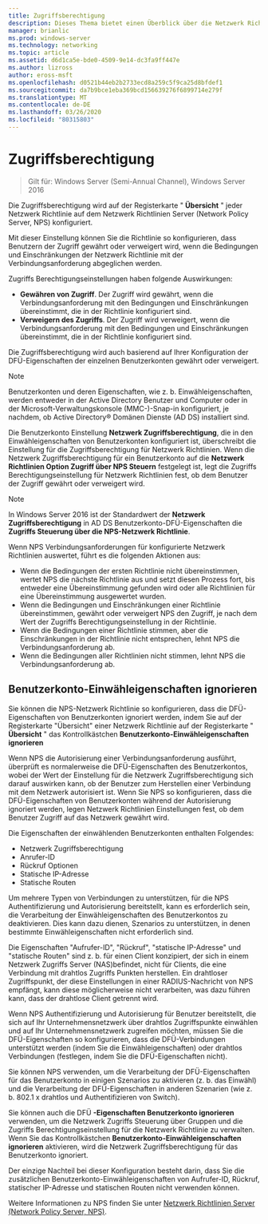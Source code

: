 ```yaml
---
title: Zugriffsberechtigung
description: Dieses Thema bietet einen Überblick über die Netzwerk Richtlinien-Zugriffsberechtigung für den Netzwerk Richtlinien Server unter Windows Server 2016.
manager: brianlic
ms.prod: windows-server
ms.technology: networking
ms.topic: article
ms.assetid: d6d1ca5e-bde0-4509-9e14-dc3fa9ff447e
ms.author: lizross
author: eross-msft
ms.openlocfilehash: d0521b44eb2b2733ecd8a259c5f9ca25d8bfdef1
ms.sourcegitcommit: da7b9bce1eba369bcd156639276f6899714e279f
ms.translationtype: MT
ms.contentlocale: de-DE
ms.lasthandoff: 03/26/2020
ms.locfileid: "80315803"
---
```

# <a name="access-permission"></a>Zugriffsberechtigung

>Gilt für: Windows Server (Semi-Annual Channel), Windows Server 2016

Die Zugriffsberechtigung wird auf der Registerkarte " **Übersicht** " jeder Netzwerk Richtlinie auf dem Netzwerk Richtlinien Server (Network Policy Server, NPS) konfiguriert. 

Mit dieser Einstellung können Sie die Richtlinie so konfigurieren, dass Benutzern der Zugriff gewährt oder verweigert wird, wenn die Bedingungen und Einschränkungen der Netzwerk Richtlinie mit der Verbindungsanforderung abgeglichen werden. 

Zugriffs Berechtigungseinstellungen haben folgende Auswirkungen:

- **Gewähren von Zugriff**. Der Zugriff wird gewährt, wenn die Verbindungsanforderung mit den Bedingungen und Einschränkungen übereinstimmt, die in der Richtlinie konfiguriert sind.
- **Verweigern des Zugriffs**. Der Zugriff wird verweigert, wenn die Verbindungsanforderung mit den Bedingungen und Einschränkungen übereinstimmt, die in der Richtlinie konfiguriert sind.

Die Zugriffsberechtigung wird auch basierend auf Ihrer Konfiguration der DFÜ-Eigenschaften der einzelnen Benutzerkonten gewährt oder verweigert.

>[!NOTE]
>Benutzerkonten und deren Eigenschaften, wie z. b. Einwähleigenschaften, werden entweder in der Active Directory Benutzer und Computer oder in der Microsoft-Verwaltungskonsole \(MMC-\)-Snap-in konfiguriert, je nachdem, ob Active Directory&reg; Domänen Dienste (AD DS) installiert sind.

Die Benutzerkonto Einstellung **Netzwerk Zugriffsberechtigung**, die in den Einwähleigenschaften von Benutzerkonten konfiguriert ist, überschreibt die Einstellung für die Zugriffsberechtigung für Netzwerk Richtlinien. Wenn die Netzwerk Zugriffsberechtigung für ein Benutzerkonto auf die **Netzwerk Richtlinien Option Zugriff über NPS Steuern** festgelegt ist, legt die Zugriffs Berechtigungseinstellung für Netzwerk Richtlinien fest, ob dem Benutzer der Zugriff gewährt oder verweigert wird.

>[!NOTE]
>In Windows Server 2016 ist der Standardwert der **Netzwerk Zugriffsberechtigung** in AD DS Benutzerkonto-DFÜ-Eigenschaften die **Zugriffs Steuerung über die NPS-Netzwerk Richtlinie**.

Wenn NPS Verbindungsanforderungen für konfigurierte Netzwerk Richtlinien auswertet, führt es die folgenden Aktionen aus:

- Wenn die Bedingungen der ersten Richtlinie nicht übereinstimmen, wertet NPS die nächste Richtlinie aus und setzt diesen Prozess fort, bis entweder eine Übereinstimmung gefunden wird oder alle Richtlinien für eine Übereinstimmung ausgewertet wurden.
- Wenn die Bedingungen und Einschränkungen einer Richtlinie übereinstimmen, gewährt oder verweigert NPS den Zugriff, je nach dem Wert der Zugriffs Berechtigungseinstellung in der Richtlinie.
- Wenn die Bedingungen einer Richtlinie stimmen, aber die Einschränkungen in der Richtlinie nicht entsprechen, lehnt NPS die Verbindungsanforderung ab.
- Wenn die Bedingungen aller Richtlinien nicht stimmen, lehnt NPS die Verbindungsanforderung ab.

## <a name="ignore-user-account-dial-in-properties"></a>Benutzerkonto-Einwähleigenschaften ignorieren

Sie können die NPS-Netzwerk Richtlinie so konfigurieren, dass die DFÜ-Eigenschaften von Benutzerkonten ignoriert werden, indem Sie auf der Registerkarte "Übersicht" einer Netzwerk Richtlinie auf der Registerkarte " **Übersicht** " das Kontrollkästchen **Benutzerkonto-Einwähleigenschaften ignorieren** 

Wenn NPS die Autorisierung einer Verbindungsanforderung ausführt, überprüft es normalerweise die DFÜ-Eigenschaften des Benutzerkontos, wobei der Wert der Einstellung für die Netzwerk Zugriffsberechtigung sich darauf auswirken kann, ob der Benutzer zum Herstellen einer Verbindung mit dem Netzwerk autorisiert ist. Wenn Sie NPS so konfigurieren, dass die DFÜ-Eigenschaften von Benutzerkonten während der Autorisierung ignoriert werden, legen Netzwerk Richtlinien Einstellungen fest, ob dem Benutzer Zugriff auf das Netzwerk gewährt wird.

Die Eigenschaften der einwählenden Benutzerkonten enthalten Folgendes:

- Netzwerk Zugriffsberechtigung
- Anrufer-ID
- Rückruf Optionen
- Statische IP-Adresse
- Statische Routen

Um mehrere Typen von Verbindungen zu unterstützen, für die NPS Authentifizierung und Autorisierung bereitstellt, kann es erforderlich sein, die Verarbeitung der Einwähleigenschaften des Benutzerkontos zu deaktivieren. Dies kann dazu dienen, Szenarios zu unterstützen, in denen bestimmte Einwähleigenschaften nicht erforderlich sind.

Die Eigenschaften "Aufrufer-ID", "Rückruf", "statische IP-Adresse" und "statische Routen" sind z. b. für einen Client konzipiert, der sich in einem Netzwerk Zugriffs Server \(NAS\)befindet, nicht für Clients, die eine Verbindung mit drahtlos Zugriffs Punkten herstellen. Ein drahtloser Zugriffspunkt, der diese Einstellungen in einer RADIUS-Nachricht von NPS empfängt, kann diese möglicherweise nicht verarbeiten, was dazu führen kann, dass der drahtlose Client getrennt wird.

Wenn NPS Authentifizierung und Autorisierung für Benutzer bereitstellt, die sich auf Ihr Unternehmensnetzwerk über drahtlos Zugriffspunkte einwählen und auf Ihr Unternehmensnetzwerk zugreifen möchten, müssen Sie die DFÜ-Eigenschaften so konfigurieren, dass die DFÜ-Verbindungen unterstützt werden \(indem Sie die Einwähleigenschaften\) oder drahtlos Verbindungen \(festlegen, indem Sie die DFÜ-Eigenschaften nicht\).

Sie können NPS verwenden, um die Verarbeitung der DFÜ-Eigenschaften für das Benutzerkonto in einigen Szenarios zu aktivieren \(z. b. das Einwähl\) und die Verarbeitung der DFÜ-Eigenschaften in anderen Szenarien \(wie z. b. 802.1 x drahtlos und Authentifizieren von Switch\).

Sie können auch die DFÜ **-Eigenschaften Benutzerkonto ignorieren** verwenden, um die Netzwerk Zugriffs Steuerung über Gruppen und die Zugriffs Berechtigungseinstellung für die Netzwerk Richtlinie zu verwalten. Wenn Sie das Kontrollkästchen **Benutzerkonto-Einwähleigenschaften ignorieren** aktivieren, wird die Netzwerk Zugriffsberechtigung für das Benutzerkonto ignoriert.

Der einzige Nachteil bei dieser Konfiguration besteht darin, dass Sie die zusätzlichen Benutzerkonto-Einwähleigenschaften von Aufrufer-ID, Rückruf, statischer IP-Adresse und statischen Routen nicht verwenden können.

Weitere Informationen zu NPS finden Sie unter [Netzwerk Richtlinien Server (Network Policy Server, NPS)](nps-top.md).
